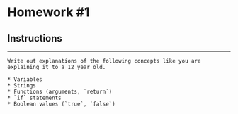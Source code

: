 # Homework #1

## Instructions
---
    Write out explanations of the following concepts like you are explaining it to a 12 year old.  

	* Variables
	* Strings
	* Functions (arguments, `return`)
	* `if` statements
	* Boolean values (`true`, `false`)
